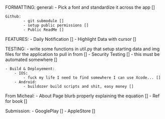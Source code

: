 FORMATTING:
	general: 
		- Pick a font and standardize it across the app []
		
	Github:
			- git submodule []
			- setup public permissions []
			- Public ReadMe []

FEATURES:
	- Daily Notification []
	- Highlight Data with cursor [] 

TESTING: 
	- write some functions in util.py that setup starting data and img files for the application to pull in from []
	- Security Testing []
		- this must be automated somewhere []	

	- Build & Deployement: 
		- IOS: 
			- fuck my life I need to find somewhere I can use Xcode... []
		- Android:
			- buildozer build scripts and shit, easy money []

From Micheal: 
	- About Page blurb properly explaining the equation []
	- Ref for book []

Submission:
	- GooglePlay []
	- AppleStore []

